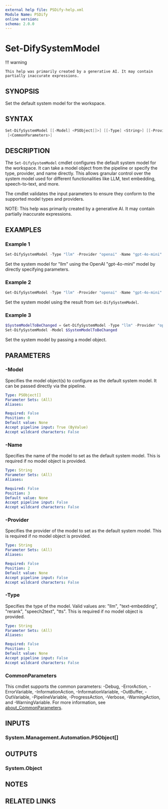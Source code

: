 ```yaml
---
external help file: PSDify-help.xml
Module Name: PSDify
online version:
schema: 2.0.0
---
```


# Set-DifySystemModel

!!! warning

    This help was primarily created by a generative AI. It may contain partially inaccurate expressions.

## SYNOPSIS

Set the default system model for the workspace.

## SYNTAX

```powershell
Set-DifySystemModel [[-Model] <PSObject[]>] [[-Type] <String>] [[-Provider] <String>] [[-Name] <String>]
 [<CommonParameters>]
```

## DESCRIPTION

The `Set-DifySystemModel` cmdlet configures the default system model for the workspace. It can take a model object from the pipeline or specify the type, provider, and name directly. This allows granular control over the system model used for different functionalities like LLM, text embedding, speech-to-text, and more.

The cmdlet validates the input parameters to ensure they conform to the supported model types and providers.

NOTE: This help was primarily created by a generative AI. It may contain partially inaccurate expressions.

## EXAMPLES

### Example 1

```powershell
Set-DifySystemModel -Type "llm" -Provider "openai" -Name "gpt-4o-mini"
```

Set the system model for "llm" using the OpenAI "gpt-4o-mini" model by directly specifying parameters.

### Example 2

```powershell
Get-DifySystemModel -Type "llm" -Provider "openai" -Name "gpt-4o-mini" | Set-DifySystemModel
```

Set the system model using the result from `Get-DifySystemModel`.

### Example 3

```powershell
$SystemModelToBeChanged = Get-DifySystemModel -Type "llm" -Provider "openai" -Name "gpt-4o-mini"
Set-DifySystemModel -Model $SystemModelToBeChanged
```

Set the system model by passing a model object.

## PARAMETERS

### -Model

Specifies the model object(s) to configure as the default system model. It can be passed directly via the pipeline.

```yaml
Type: PSObject[]
Parameter Sets: (All)
Aliases:

Required: False
Position: 0
Default value: None
Accept pipeline input: True (ByValue)
Accept wildcard characters: False
```

### -Name

Specifies the name of the model to set as the default system model. This is required if no model object is provided.

```yaml
Type: String
Parameter Sets: (All)
Aliases:

Required: False
Position: 3
Default value: None
Accept pipeline input: False
Accept wildcard characters: False
```

### -Provider

Specifies the provider of the model to set as the default system model. This is required if no model object is provided.

```yaml
Type: String
Parameter Sets: (All)
Aliases:

Required: False
Position: 2
Default value: None
Accept pipeline input: False
Accept wildcard characters: False
```

### -Type

Specifies the type of the model. Valid values are: "llm", "text-embedding", "rerank", "speech2text", "tts". This is required if no model object is provided.

```yaml
Type: String
Parameter Sets: (All)
Aliases:

Required: False
Position: 1
Default value: None
Accept pipeline input: False
Accept wildcard characters: False
```

### CommonParameters

This cmdlet supports the common parameters: -Debug, -ErrorAction, -ErrorVariable, -InformationAction, -InformationVariable, -OutBuffer, -OutVariable, -PipelineVariable, -ProgressAction, -Verbose, -WarningAction, and -WarningVariable. For more information, see [about_CommonParameters](http://go.microsoft.com/fwlink/?LinkID=113216).

## INPUTS

### System.Management.Automation.PSObject[]

## OUTPUTS

### System.Object

## NOTES

## RELATED LINKS
